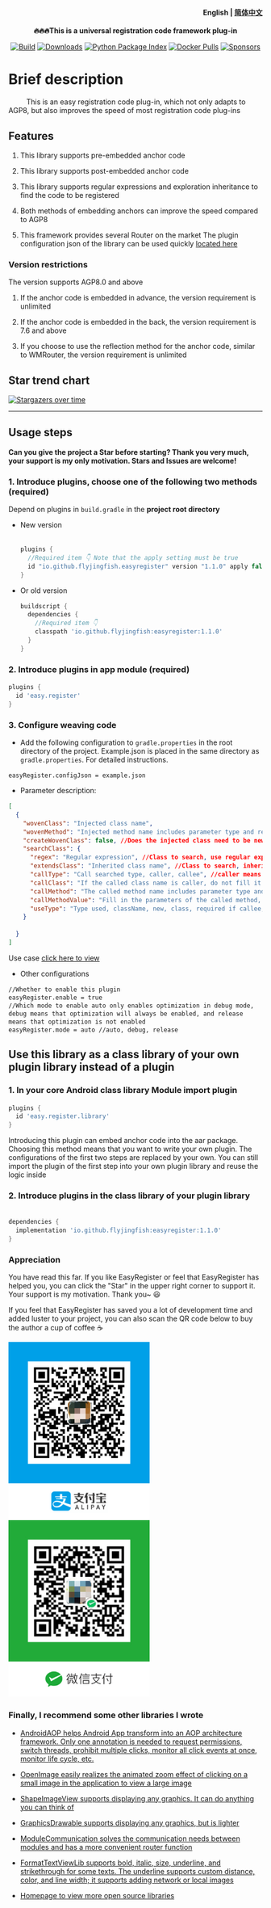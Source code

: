 <h4 align="right">
  <strong>English</strong> | <a href="https://github.com/FlyJingFish/EasyRegister/blob/master/README-en.md">简体中文</a>
</h4>


<p align="center">
  <strong>
  🔥🔥🔥This is a universal registration code framework plug-in
  </strong>
</p>


<p align="center">
  <a href="https://central.sonatype.com/artifact/io.github.flyjingfish/easyregister"><img
    src="https://img.shields.io/maven-central/v/io.github.flyjingfish/easyregister"
    alt="Build"
  /></a>
  <a href="https://github.com/FlyJingFish/EasyRegister/stargazers"><img
    src="https://img.shields.io/github/stars/FlyJingFish/EasyRegister.svg"
    alt="Downloads"
  /></a>
  <a href="https://github.com/FlyJingFish/EasyRegister/network/members"><img
    src="https://img.shields.io/github/forks/FlyJingFish/EasyRegister.svg"
    alt="Python Package Index"
  /></a>
  <a href="https://github.com/FlyJingFish/EasyRegister/issues"><img
    src="https://img.shields.io/github/issues/FlyJingFish/EasyRegister.svg"
    alt="Docker Pulls"
  /></a>
  <a href="https://github.com/FlyJingFish/EasyRegister/blob/master/LICENSE"><img
    src="https://img.shields.io/github/license/FlyJingFish/EasyRegister.svg"
    alt="Sponsors"
  /></a>
</p>

# Brief description

&nbsp;&nbsp;&nbsp;&nbsp;&nbsp;&nbsp;&nbsp;&nbsp; This is an easy registration code plug-in, which not only adapts to AGP8, but also improves the speed of most registration code plug-ins

## Features

1. This library supports pre-embedded anchor code

2. This library supports post-embedded anchor code

3. This library supports regular expressions and exploration inheritance to find the code to be registered

4. Both methods of embedding anchors can improve the speed compared to AGP8

5. This framework provides several Router on the market The plugin configuration json of the library can be used quickly [located here](https://github.com/FlyJingFish/EasyRegister/tree/master/routerJson)

### Version restrictions

The version supports AGP8.0 and above

1. If the anchor code is embedded in advance, the version requirement is unlimited

2. If the anchor code is embedded in the back, the version requirement is 7.6 and above

3. If you choose to use the reflection method for the anchor code, similar to WMRouter, the version requirement is unlimited

## Star trend chart

[![Stargazers over time](https://starchart.cc/FlyJingFish/EasyRegister.svg?variant=adaptive)](https://starchart.cc/FlyJingFish/EasyRegister)

---

## Usage steps

**Can you give the project a Star before starting? Thank you very much, your support is my only motivation. Stars and Issues are welcome!**

### 1. Introduce plugins, choose one of the following two methods (required)

Depend on plugins in <code>build.gradle</code> in the <strong>project root directory</strong>

- New version

  ```gradle
  
  plugins {
    //Required item 👇 Note that the apply setting must be true
    id "io.github.flyjingfish.easyregister" version "1.1.0" apply false
  }
  ```

- Or old version

  ```gradle
  buildscript {
    dependencies {
      //Required item 👇
      classpath 'io.github.flyjingfish:easyregister:1.1.0'
    }
  }
  ```

### 2. Introduce plugins in app module (required)

```gradle
plugins {
  id 'easy.register'
}

```

### 3. Configure weaving code

- Add the following configuration to `gradle.properties` in the root directory of the project. Example.json is placed in the same directory as `gradle.properties`. For detailed instructions.

```properties
easyRegister.configJson = example.json
```

- Parameter description:
```json
[
  {
    "wovenClass": "Injected class name",
    "wovenMethod": "Injected method name includes parameter type and return type", //For example, void register(String)
    "createWovenClass": false, //Does the injected class need to be newly created?
    "searchClass": {
      "regex": "Regular expression", //Class to search, use regular expression to match class name(At least one of regex and extendsClass must be filled in, or both must be filled in)
      "extendsClass": "Inherited class name", //Class to search, inherited class or interface class name
      "callType": "Call searched type, caller, callee", //caller means calling the callMethod of the found class, callee means calling the callMethod of callClass and passing in the found class
      "callClass": "If the called class name is caller, do not fill it in. If it is callee, fill in the corresponding class name of callMethod",
      "callMethod": "The called method name includes parameter type and return type", //For example, void register(String)
      "callMethodValue": "Fill in the parameters of the called method, searchClass is the current data, $n is the parameter of the injection method, n represents the number", // Fill in searchClass to use the found class; fill in $n to use the number of parameters of wovenMethod
      "useType": "Type used, className, new, class, required if callee, otherwise not filled", // If it is caller, it does not need to be filled in. If it is callee, when callMethodValue fills in searchClass, className is the class name string, new is to create an object, and class is the class object of the class
    }

  }
]
```

Use case [click here to view](https://github.com/FlyJingFish/EasyRegister/blob/master/routerJson/)

- Other configurations

```properties
//Whether to enable this plugin
easyRegister.enable = true
//Which mode to enable auto only enables optimization in debug mode, debug means that optimization will always be enabled, and release means that optimization is not enabled
easyRegister.mode = auto //auto, debug, release
```

## Use this library as a class library of your own plugin library instead of a plugin

### 1. In your core Android class library Module import plugin

```gradle
plugins {
  id 'easy.register.library'
}

```

Introducing this plugin can embed anchor code into the aar package. Choosing this method means that you want to write your own plugin. The configurations of the first two steps are replaced by your own. You can still import the plugin of the first step into your own plugin library and reuse the logic inside

### 2. Introduce plugins in the class library of your plugin library

```gradle

dependencies {
  implementation 'io.github.flyjingfish:easyregister:1.1.0'
}
```

### Appreciation

You have read this far. If you like EasyRegister or feel that EasyRegister has helped you, you can click the "Star" in the upper right corner to support it. Your support is my motivation. Thank you~ 😃

If you feel that EasyRegister has saved you a lot of development time and added luster to your project, you can also scan the QR code below to buy the author a cup of coffee ☕

<div>
<img src="https://github.com/FlyJingFish/EasyRegister/blob/master/screenshot/IMG_4075.PNG" width="280" height="350">
<img src="https://github.com/FlyJingFish/EasyRegister/blob/master/screenshot/IMG_4076.JPG" width="280" height="350">
</div>

### Finally, I recommend some other libraries I wrote

- [AndroidAOP helps Android App transform into an AOP architecture framework. Only one annotation is needed to request permissions, switch threads, prohibit multiple clicks, monitor all click events at once, monitor life cycle, etc.](https://github.com/FlyJingFish/AndroidAOP)

- [OpenImage easily realizes the animated zoom effect of clicking on a small image in the application to view a large image](https://github.com/FlyJingFish/OpenImage)

- [ShapeImageView supports displaying any graphics. It can do anything you can think of](https://github.com/FlyJingFish/ShapeImageView)

- [GraphicsDrawable supports displaying any graphics, but is lighter](https://github.com/FlyJingFish/GraphicsDrawable)

- [ModuleCommunication solves the communication needs between modules and has a more convenient router function](https://github.com/FlyJingFish/ModuleCommunication)

- [FormatTextViewLib supports bold, italic, size, underline, and strikethrough for some texts. The underline supports custom distance, color, and line width; it supports adding network or local images](https://github.com/FlyJingFish/FormatTextViewLib)

- [Homepage to view more open source libraries](https://github.com/FlyJingFish)
